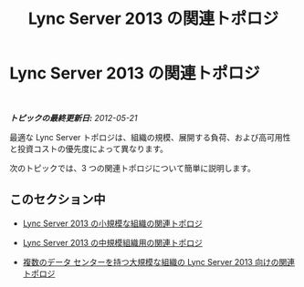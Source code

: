 ﻿---
title: Lync Server 2013 の関連トポロジ
TOCTitle: 関連トポロジ
ms:assetid: 1b9e3467-ee74-4598-a348-16490b098760
ms:mtpsurl: https://technet.microsoft.com/ja-jp/library/Gg398254(v=OCS.15)
ms:contentKeyID: 48271425
ms.date: 05/19/2016
mtps_version: v=OCS.15
ms.translationtype: HT
---

# Lync Server 2013 の関連トポロジ

 

_**トピックの最終更新日:** 2012-05-21_

最適な Lync Server トポロジは、組織の規模、展開する負荷、および高可用性と投資コストの優先度によって異なります。

次のトピックでは、3 つの関連トポロジについて簡単に説明します。

## このセクション中

  - [Lync Server 2013 の小規模な組織の関連トポロジ](lync-server-2013-reference-topology-for-small-organizations.md)

  - [Lync Server 2013 の中規模組織用の関連トポロジ](lync-server-2013-reference-topology-for-medium-size-organizations.md)

  - [複数のデータ センターを持つ大規模な組織の Lync Server 2013 向けの関連トポロジ](lync-server-2013-reference-topology-for-large-organizations-with-multiple-data-centers.md)

